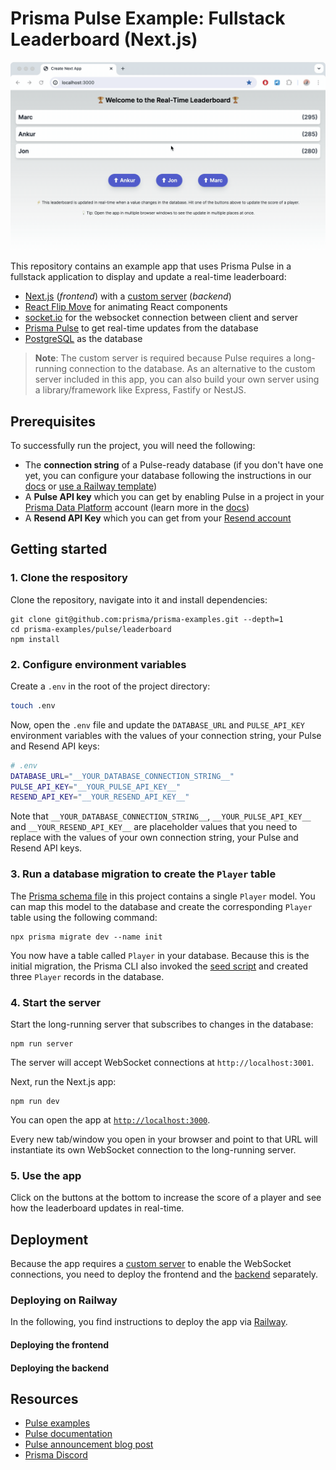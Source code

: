 # Prisma Pulse Example: Fullstack Leaderboard (Next.js)

![](./leaderboard.gif)

This repository contains an example app that uses Prisma Pulse in a fullstack application to display and update a real-time leaderboard:

- [Next.js](https://nextjs.org/) (_frontend_) with a [custom server](https://nextjs.org/docs/pages/building-your-application/configuring/custom-server) (_backend_)
- [React Flip Move](https://github.com/joshwcomeau/react-flip-move) for animating React components
- [socket.io](https://socket.io/) for the websocket connection between client and server
- [Prisma Pulse](https://www.prisma.io/data-platform/pulse) to get real-time updates from the database
- [PostgreSQL](https://www.postgresql.org/) as the database

> **Note**: The custom server is required because Pulse requires a long-running connection to the database. As an alternative to the custom server included in this app, you can also build your own server using a library/framework like Express, Fastify or NestJS.


## Prerequisites

To successfully run the project, you will need the following:

- The **connection string** of a Pulse-ready database (if you don't have one yet, you can configure your database following the instructions in our [docs](https://www.prisma.io/docs/pulse/database-setup) or [use a Railway template](https://railway.app/template/pulse-pg?referralCode=VQ09uv))
- A **Pulse API key** which you can get by enabling Pulse in a project in your [Prisma Data Platform](https://pris.ly/pdp) account (learn more in the [docs](https://www.prisma.io/docs/platform/concepts/environments#api-keys))
- A **Resend API Key** which you can get from your [Resend account](https://resend.com/api-keys)

## Getting started

### 1. Clone the respository

Clone the repository, navigate into it and install dependencies:

```
git clone git@github.com:prisma/prisma-examples.git --depth=1
cd prisma-examples/pulse/leaderboard
npm install
```

### 2. Configure environment variables

Create a `.env` in the root of the project directory:

```bash
touch .env
```

Now, open the `.env` file and update the `DATABASE_URL` and `PULSE_API_KEY` environment variables with the values of your connection string, your Pulse and Resend API keys:

```bash
# .env
DATABASE_URL="__YOUR_DATABASE_CONNECTION_STRING__"
PULSE_API_KEY="__YOUR_PULSE_API_KEY__"
RESEND_API_KEY="__YOUR_RESEND_API_KEY__"
```

Note that `__YOUR_DATABASE_CONNECTION_STRING__`, `__YOUR_PULSE_API_KEY__` and `__YOUR_RESEND_API_KEY__` are placeholder values that you need to replace with the values of your own connection string, your Pulse and Resend API keys.

### 3. Run a database migration to create the `Player` table

The [Prisma schema file](./prisma/schema.prisma) in this project contains a single `Player` model. You can map this model to the database and create the corresponding `Player` table using the following command:

```
npx prisma migrate dev --name init
```

You now have a table called `Player` in your database. Because this is the initial migration, the Prisma CLI also invoked the [seed script](./prisma/seed.ts) and created three `Player` records in the database.


### 4. Start the server

Start the long-running server that subscribes to changes in the database: 

```
npm run server
```

The server will accept WebSocket connections at `http://localhost:3001`.

Next, run the Next.js app: 

```
npm run dev
```

You can open the app at [`http://localhost:3000`](http://localhost:3000).

Every new tab/window you open in your browser and point to that URL will instantiate its own WebSocket connection to the long-running server.

### 5. Use the app

Click on the buttons at the bottom to increase the score of a player and see how the leaderboard updates in real-time.

## Deployment

Because the app requires a [custom server](https://nextjs.org/docs/pages/building-your-application/configuring/custom-server) to enable the WebSocket connections, you need to deploy the frontend and the [backend](./src/server.ts) separately.

### Deploying on Railway

In the following, you find instructions to deploy the app via [Railway](https://railway.app).

#### Deploying the frontend

#### Deploying the backend

## Resources

- [Pulse examples](https://pris.ly/pulse-examples)
- [Pulse documentation](https://pris.ly/pulse-docs)
- [Pulse announcement blog post](https://pris.ly/gh/pulse-ga)
- [Prisma Discord](https://pris.ly/discord)

